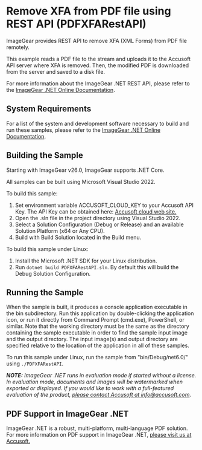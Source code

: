 # Remove XFA from PDF file using REST API (PDFXFARestAPI)

ImageGear provides REST API to remove XFA (XML Forms) from PDF file remotely.

This example reads a PDF file to the stream and uploads it to the Accusoft API server where XFA is removed. Then, the modified PDF is downloaded from the server and saved to a disk file.

For more information about the ImageGear .NET REST API, please refer to the [ImageGear .NET Online Documentation](https://help.accusoft.com/ImageGear/latest/webframe.html).

## System Requirements

For a list of the system and development software necessary to build and run these samples, please refer to the [ImageGear .NET Online Documentation](https://help.accusoft.com/ImageGear/latest/webframe.html#system-requirements.html).

## Building the Sample

Starting with ImageGear v26.0, ImageGear supports .NET Core.

All samples can be built using Microsoft Visual Studio 2022.

To build this sample:

1. Set environment variable ACCUSOFT_CLOUD_KEY to your Accusoft API Key. The API Key can be obtained here: [Accusoft cloud web site.](https://cloud.accusoft.com)
2. Open the .sln file in the project directory using Visual Studio 2022.
3. Select a Solution Configuration (Debug or Release) and an available Solution Platform (x64 or Any CPU).
4. Build with Build Solution located in the Build menu.

To build this sample under Linux:

1. Install the Microsoft .NET SDK for your Linux distribution.
2. Run `dotnet build PDFXFARestAPI.sln`. By default this will build the Debug Solution Configuration.

## Running the Sample

When the sample is built, it produces a console application executable in the bin subdirectory. Run this application by double-clicking the application icon, or run it directly from Command Prompt (cmd.exe), PowerShell, or similar. Note that the working directory must be the same as the directory containing the sample executable in order to find the sample input image and the output directory. The input image(s) and output directory are specified relative to the location of the application in all of these samples.

To run this sample under Linux, run the sample from "bin/Debug/net6.0/" using `./PDFXFARestAPI`.

_**NOTE:** ImageGear .NET runs in evaluation mode if started without a license. In evaluation mode, documents and images will be watermarked when exported or displayed. If you would like to work with a full-featured evaluation of the product, [please contact Accusoft at info@accusoft.com](mailto:info@accusoft.com)._

## PDF Support in ImageGear .NET

ImageGear .NET is a robust, multi-platform, multi-language PDF solution. For more information on PDF support in ImageGear .NET, [please visit us at Accusoft.](https://www.accusoft.com/products/imagegear-collection/imagegear-dot-net/)
